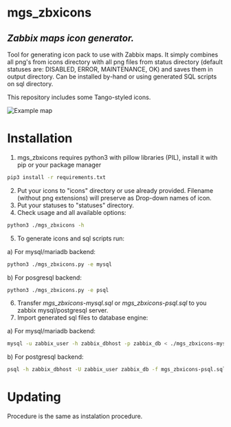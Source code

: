 # mgs_zbxicons
## _Zabbix maps icon generator._

Tool for generating icon pack to use with Zabbix maps.
It simply combines all png's from icons directory with all png files from status directory (default statuses are: DISABLED, ERROR, MAINTENANCE, OK) and saves them in output directory.
Can be installed by-hand or using generated SQL scripts on sql directory.

This repository includes some Tango-styled icons.

![Example map](https://raw.githubusercontent.com/michalsternadel/mgs_zbxicons/master/example_map.png)

# Installation

1. mgs_zbxicons requires python3 with pillow libraries (PIL), install it with pip or your package manager
```sh
pip3 install -r requirements.txt
```
2. Put your icons to "icons" directory or use already provided. Filename (without png extensions) will preserve as Drop-down names of icon.
3. Put your statuses to "statuses" directory.
4. Check usage and all available options:
```sh
python3 ./mgs_zbxicons -h
```
5. To generate icons and sql scripts run:

a) For mysql/mariadb backend:
```sh
python3 ./mgs_zbxicons.py -e mysql
```

b) For posgresql backend:
```sh
python3 ./mgs_zbxicons.py -e psql
```
6. Transfer _mgs_zbxicons-mysql.sql_ or _mgs_zbxicons-psql.sql_ to you zabbix mysql/postgresql server.
7. Import generated sql files to database engine:

a) For mysql/mariadb backend:
```sh
mysql -u zabbix_user -h zabbix_dbhost -p zabbix_db < ./mgs_zbxicons-mysql.sql
```

b) For postgresql backend:
```sh
psql -h zabbix_dbhost -U zabbix_user zabbix_db -f mgs_zbxicons-psql.sql
```

# Updating

Procedure is the same as instalation procedure.
